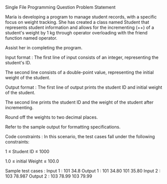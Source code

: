 Single File Programming Question
Problem Statement



Maria is developing a program to manage student records, with a specific focus on weight tracking. She has created a class named Student that represents student information and allows for the incrementing (++) of a student's weight by 1 kg through operator overloading with the friend function named operator.



Assist her in completing the program.

Input format :
The first line of input consists of an integer, representing the student's ID.

The second line consists of a double-point value, representing the initial weight of the student.

Output format :
The first line of output prints the student ID and initial weight of the student.

The second line prints the student ID and the weight of the student after incrementing.

Round off the weights to two decimal places.



Refer to the sample output for formatting specifications.

Code constraints :
In this scenario, the test cases fall under the following constraints:

1 ≤ Student ID ≤ 1000

1.0 ≤ initial Weight ≤ 100.0

Sample test cases :
Input 1 :
101 
34.8
Output 1 :
101 34.80
101 35.80
Input 2 :
103
78.987
Output 2 :
103 78.99
103 79.99